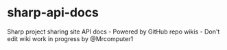 # sharp-api-docs
Sharp project sharing site API docs - Powered by GitHub repo wikis - Don't edit wiki work in progress by @Mrcomputer1
